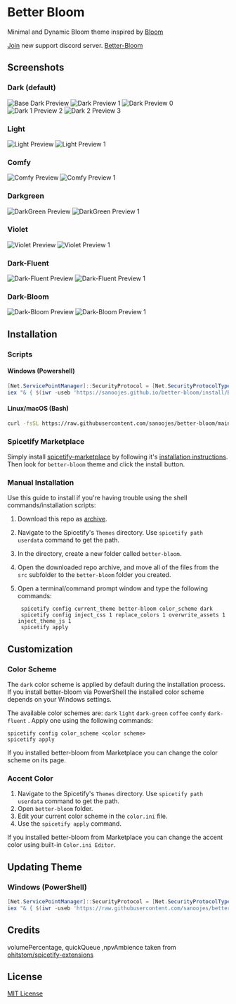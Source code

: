 # Better Bloom

Minimal and Dynamic Bloom theme inspired by [Bloom](https://github.com/nimsandu/spicetify-bloom)

[Join](https://discord.gg/PJwgBG2z) new support discord server. [Better-Bloom](https://discord.gg/PJwgBG2z)

## Screenshots

### Dark (default)

![Base Dark Preview](./assets/images/base.png)
![Dark Preview 1](./assets/images/better-bloom-dark0.png)
![Dark Preview 0](./assets/images/better-bloom-dark.png)
![Dark 1 Preview 2](./assets/images/better-bloom-dark1.png)
![Dark 2 Preview 3](./assets/images/better-bloom-dark2.png)

### Light

![Light Preview](./assets/images/better-bloom-light.png)
![Light Preview 1](./assets/images/better-bloom-light1.png)

### Comfy

![Comfy Preview](./assets/images/better-bloom-comfy.png)
![Comfy Preview 1](./assets/images/better-bloom-comfy1.png)

### Darkgreen

![DarkGreen Preview](./assets/images/better-bloom-darkgreen.png)
![DarkGreen Preview 1](./assets/images/better-bloom-darkgreen1.png)

### Violet

![Violet Preview](./assets/images/better-bloom-violet.png)
![Violet Preview 1](./assets/images/better-bloom-violet1.png)

### Dark-Fluent

![Dark-Fluent Preview](./assets/images/better-bloom-dark-fluent.png)
![Dark-Fluent Preview 1](./assets/images/better-bloom-dark-fluent1.png)

### Dark-Bloom

![Dark-Bloom Preview](./assets/images/better-bloom-dark-bloom.png)
![Dark-Bloom Preview 1](./assets/images/better-bloom-dark-bloom.png)

## Installation

### Scripts

#### Windows (Powershell)

```powershell
[Net.ServicePointManager]::SecurityProtocol = [Net.SecurityProtocolType]::Tls12
iex "& { $(iwr -useb 'https://sanoojes.github.io/better-bloom/install/Better-Bloom.ps1') }"
```

#### Linux/macOS (Bash)

```bash
curl -fsSL https://raw.githubusercontent.com/sanoojes/better-bloom/main/install/install.sh | bash
```

### Spicetify Marketplace

Simply install [spicetify-marketplace](https://github.com/spicetify/spicetify-marketplace) by following it's
[installation instructions](https://github.com/spicetify/spicetify-marketplace/wiki/Installation). Then look for `better-bloom` theme and click the install button.

### Manual Installation

Use this guide to install if you're having trouble using the shell commands/installation scripts:

1. Download this repo as [archive](https://codeload.github.com/sanoojes/better-bloom/zip/refs/heads/main).
2. Navigate to the Spicetify's `Themes` directory. Use `spicetify path userdata` command to get the path.
3. In the directory, create a new folder called `better-bloom`.
4. Open the downloaded repo archive, and move all of the files from the `src` subfolder to the `better-bloom` folder you created.
5. Open a terminal/command prompt window and type the following commands:

   ```shell
    spicetify config current_theme better-bloom color_scheme dark
    spicetify config inject_css 1 replace_colors 1 overwrite_assets 1 inject_theme_js 1
    spicetify apply
   ```

## Customization

### Color Scheme

The `dark` color scheme is applied by default during the installation process. If you install better-bloom via PowerShell the installed color scheme depends on your Windows settings.

The available color schemes are: `dark` `light` `dark-green` `coffee` `comfy` `dark-fluent` . Apply one using the following commands:

```shell
spicetify config color_scheme <color scheme>
spicetify apply
```

If you installed better-bloom from Marketplace you can change the color scheme on its page.

### Accent Color

1. Navigate to the Spicetify's `Themes` directory. Use `spicetify path userdata` command to get the path.
2. Open `better-bloom` folder.
3. Edit your current color scheme in the `color.ini` file.
4. Use the `spicetify apply` command.

If you installed better-bloom from Marketplace you can change the accent color using built-in `Color.ini Editor`.

## Updating Theme

### Windows (PowerShell)

```powershell
[Net.ServicePointManager]::SecurityProtocol = [Net.SecurityProtocolType]::Tls12
iex "& { $(iwr -useb 'https://raw.githubusercontent.com/sanoojes/better-bloom/main/install/better-bloom.ps1') } -Action Update"
```

## Credits

volumePercentage, quickQueue ,npvAmbience taken from [ohitstom/spicetify-extensions](https://github.com/ohitstom/spicetify-extensions)

## License

[MIT License](LICENSE)
